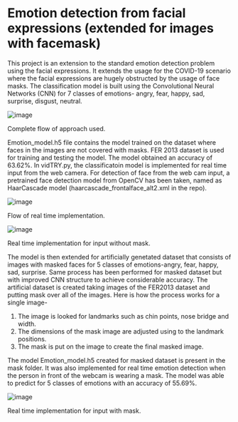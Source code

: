 # Emotion detection from facial expressions (extended for images with facemask)

This project is an extension to the standard emotion detection problem using the facial expressions. It extends the usage for the COVID-19 scenario where the facial expressions are hugely obstructed by the usage of face masks. 
The classification model is built using the Convolutional Neural Networks (CNN) for 7 classes of emotions- angry, fear, happy, sad, surprise, disgust, neutral.

![image](https://user-images.githubusercontent.com/50448485/163726982-889b371a-aa14-4aa4-bdd5-902334c8e129.png)

Complete flow of approach used.

Emotion_model.h5 file contains the model trained on the dataset where faces in the images are not covered with masks. FER 2013 dataset is used for training and testing the model. The model obtained an accuracy of 63.62%. In vidTRY.py, the classificatoin model is implemented for real time input from the web camera. For detection of face from the web cam input, a pretrained face detection model from OpenCV has been taken, named as HaarCascade model (haarcascade_frontalface_alt2.xml in the repo).

![image](https://user-images.githubusercontent.com/50448485/163726923-865dca7e-d7df-4306-964c-d66c04e769c2.png)

Flow of real time implementation.


![image](https://user-images.githubusercontent.com/50448485/174656127-d0bc2451-e395-4849-b96e-1aafb2b708e6.png)

Real time implementation for input without mask.

The model is then extended for artificially genetated dataset that consists of images with masked faces for 5 classes of emotions-angry, fear, happy, sad, surprise.
Same process has been performed for masked dataset but with improved CNN structure to achieve considerable accuracy.
The artificial dataset is created taking images of the FER2013 dataset and putting mask over all of the images. 
Here is how the process works for a single image-
1. The image is looked for landmarks such as chin points, nose bridge and width.
2. The dimensions of the mask image are adjusted using to the landmark positions.
3. The mask is put on the image to create the final masked image.

The model Emotion_model.h5 created for masked dataset is present in the mask folder. It was also implemented for real time emotion detection when the person in front of the webcam is wearing a mask. The model was able to predict for 5 classes of emotions with an accuracy of 55.69%.

![image](https://user-images.githubusercontent.com/50448485/174656000-f66e9232-e10e-449f-bef4-1d65c64ec7ac.png)

Real time implementation for input with mask.
